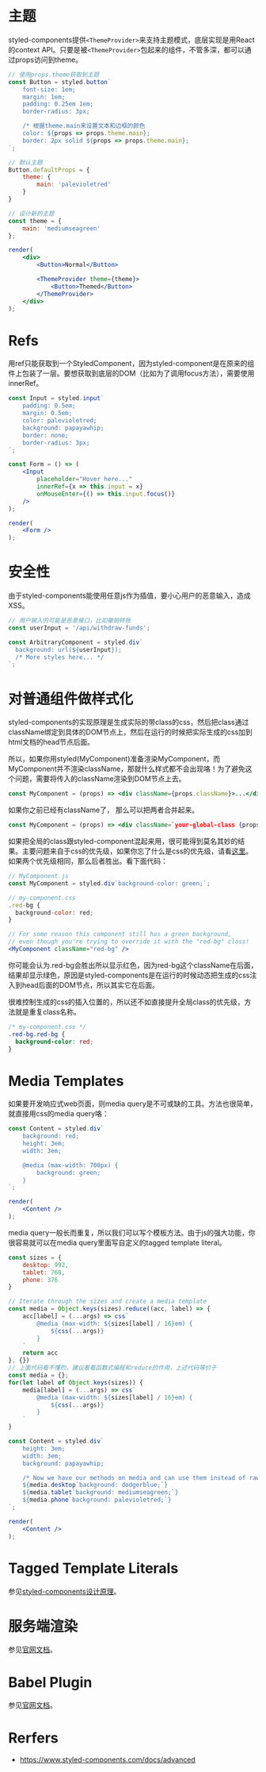 # 主题
styled-components提供`<ThemeProvider>`来支持主题模式，底层实现是用React的context API。只要是被`<ThemeProvider>`包起来的组件，不管多深，都可以通过props访问到theme。
```jsx
// 使用props.theme获取到主题
const Button = styled.button`
	font-size: 1em;
	margin: 1em;
	padding: 0.25em 1em;
	border-radius: 3px;

	/* 根据theme.main来设置文本和边框的颜色
	color: ${props => props.theme.main};
	border: 2px solid ${props => props.theme.main};
`;

// 默认主题
Button.defaultProps = {
	theme: {
		main: 'palevioletred'
	}
}

// 设计新的主题
const theme = {
	main: 'mediumseagreen'
};

render(
	<div>
		<Button>Normal</Button>

		<ThemeProvider theme={theme}>
			<Button>Themed</Button>
		</ThemeProvider>
	</div>
);
```

# Refs
用ref只能获取到一个StyledComponent，因为styled-component是在原来的组件上包装了一层。要想获取到底层的DOM（比如为了调用focus方法），需要使用innerRef。
```jsx
const Input = styled.input`
	padding: 0.5em;
	margin: 0.5em;
	color: palevioletred;
	background: papayawhip;
	border: none;
	border-radius: 3px;
`;

const Form = () => (
	<Input
		placeholder="Hover here..."
		innerRef={x => this.input = x}
		onMouseEnter={() => this.input.focus()}
	/>
);

render(
	<Form />
);
```

# 安全性
由于styled-components能使用任意js作为插值，要小心用户的恶意输入，造成XSS。
```jsx
// 用户输入的可能是恶意接口，比如撤销转账
const userInput = '/api/withdraw-funds';

const ArbitraryComponent = styled.div`
  background: url(${userInput});
  /* More styles here... */
`;
```

# 对普通组件做样式化
styled-components的实现原理是生成实际的带class的css，然后把class通过className绑定到具体的DOM节点上，然后在运行的时候把实际生成的css加到html文档的head节点后面。

所以，如果你用styled(MyComponent)准备渲染MyComponent，而MyComponent并不渲染className，那就什么样式都不会出现咯！为了避免这个问题，需要将传入的className渲染到DOM节点上去。
```jsx
const MyComponent = (props) => <div className={props.className}>...</div>
```
如果你之前已经有className了， 那么可以把两者合并起来。
```jsx
const MyComponent = (props) => <div className=`your-global-class {props.className}`>...</div>
```

如果把全局的class跟styled-component混起来用，很可能得到莫名其妙的结果。主要问题来自于css的优先级，如果你忘了什么是css的优先级，请看[这里](https://developer.mozilla.org/zh-CN/docs/Web/CSS/Specificity)。如果两个优先级相同，那么后者胜出。看下面代码：
```jsx
// MyComponent.js
const MyComponent = styled.div`background-color: green;`;

// my-component.css
.red-bg {
  background-color: red;
}

// For some reason this component still has a green background,
// even though you're trying to override it with the "red-bg" class!
<MyComponent className="red-bg" />
```
你可能会认为.red-bg会胜出所以显示红色，因为red-bg这个className在后面，结果却显示绿色，原因是styled-components是在运行的时候动态把生成的css注入到head后面的DOM节点，所以其实它在后面。

很难控制生成的css的插入位置的，所以还不如直接提升全局class的优先级，方法就是重复class名称。
```css
/* my-component.css */
.red-bg.red-bg {
  background-color: red;
}
```

# Media Templates
如果要开发响应式web页面，则media query是不可或缺的工具。方法也很简单，就直接用css的media query咯：
```jsx
const Content = styled.div`
	background: red;
	height: 3em;
	width: 3em;

	@media (max-width: 700px) {
		background: green;
	}
`;

render(
	<Content />
);
```
media query一般长而重复，所以我们可以写个模板方法。由于js的强大功能，你很容易就可以在media query里面写自定义的tagged template literal。
```jsx
const sizes = {
	desktop: 992,
	tablet: 768,
	phone: 376
}

// Iterate through the sizes and create a media template
const media = Object.keys(sizes).reduce((acc, label) => {
	acc[label] = (...args) => css`
		@media (max-width: ${sizes[label] / 16}em) {
			${css(...args)}
		}
	`
	return acc
}, {})
// 上面代码看不懂的，建议看看函数式编程和reduce的作用，上述代码等价于
const media = {};
for(let label of Object.keys(sizes)) {
	media[label] = (...args) => css`
		@media (max-width: ${sizes[label] / 16}em) {
			${css(...args)}
		}
	`
}

const Content = styled.div`
	height: 3em;
	width: 3em;
	background: papayawhip;

	/* Now we have our methods on media and can use them instead of raw queries */
	${media.desktop`background: dodgerblue;`}
	${media.tablet`background: mediumseagreen;`}
	${media.phone`background: palevioletred;`}
`;

render(
	<Content />
);
```

# Tagged Template Literals
参见[styled-components设计原理](styled-components-how.html)。

# 服务端渲染
参见[官网文档](https://www.styled-components.com/docs/advanced#server-side-rendering)。

# Babel Plugin
参见[官网文档](https://www.styled-components.com/docs/advanced#babel-plugin)。


# Rerfers
* https://www.styled-components.com/docs/advanced